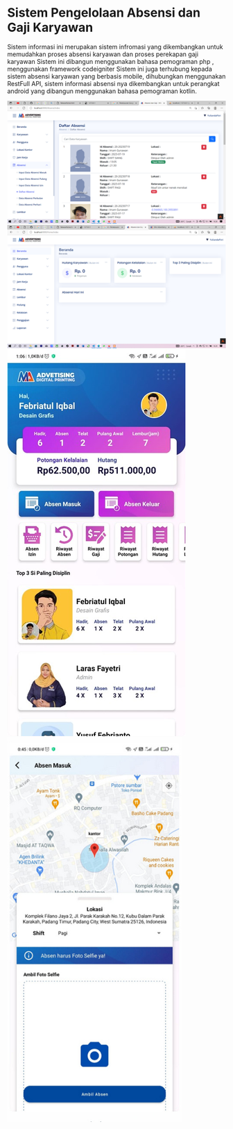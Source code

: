 # Sistem Pengelolaan Absensi dan Gaji Karyawan
Sistem informasi ini merupakan sistem infromasi yang dikembangkan untuk memudahkan proses absensi karyawan dan proses perekapan gaji karyawan
Sistem ini dibangun menggunakan bahasa pemograman php , menggunakan framework codeigniter
Sistem ini juga terhubung kepada sistem absensi karyawan yang berbasis mobile, dihubungkan menggunakan RestFull API, sistem informasi absensi nya dikembangkan untuk perangkat android yang dibangun menggunakan bahasa pemograman kotlin.

![alt text](https://raw.githubusercontent.com/febriatuliqbal/absensi-dan-gaji-karyawan/main/public/1.png)
![alt text](https://raw.githubusercontent.com/febriatuliqbal/absensi-dan-gaji-karyawan/main/public/2.png)
![alt text](https://raw.githubusercontent.com/febriatuliqbal/absensi-dan-gaji-karyawan/main/public/3.jpg)
![alt text](https://raw.githubusercontent.com/febriatuliqbal/absensi-dan-gaji-karyawan/main/public/4.jpg)
